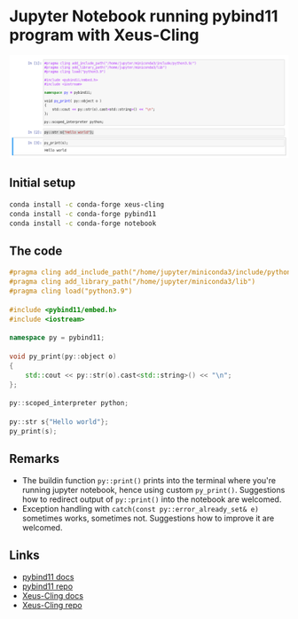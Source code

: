 # Jupyter Notebook running pybind11 program with Xeus-Cling

![pybind11](pybind11.png)

## Initial setup
```bash
conda install -c conda-forge xeus-cling
conda install -c conda-forge pybind11
conda install -c conda-forge notebook
```

## The code

```c++
#pragma cling add_include_path("/home/jupyter/miniconda3/include/python3.9/")
#pragma cling add_library_path("/home/jupyter/miniconda3/lib")
#pragma cling load("python3.9")

#include <pybind11/embed.h>
#include <iostream>

namespace py = pybind11;

void py_print(py::object o)
{
    std::cout << py::str(o).cast<std::string>() << "\n";
};

py::scoped_interpreter python;

py::str s{"Hello world"};
py_print(s);
```
## Remarks
* The buildin function `py::print()` prints into the terminal where you're running jupyter notebook, hence using custom `py_print()`. Suggestions how to redirect output of `py::print()` into the notebook are welcomed.
* Exception handling with `catch(const py::error_already_set& e)` sometimes works, sometimes not. Suggestions how to improve it are welcomed.

## Links
* [pybind11 docs](https://pybind11.readthedocs.io/)
* [pybind11 repo](https://github.com/pybind/pybind11)
* [Xeus-Cling docs](https://xeus-cling.readthedocs.io/)
* [Xeus-Cling repo](https://github.com/jupyter-xeus/xeus-cling)
